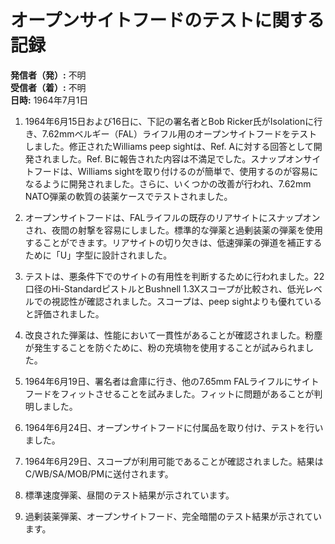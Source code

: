 # オープンサイトフードのテストに関する記録

**発信者（発）:** 不明  
**受信者（着）:** 不明  
**日時:** 1964年7月1日  

1. 1964年6月15日および16日に、下記の署名者とBob Ricker氏がIsolationに行き、7.62mmベルギー（FAL）ライフル用のオープンサイトフードをテストしました。修正されたWilliams peep sightは、Ref. Aに対する回答として開発されました。Ref. Bに報告された内容は不満足でした。スナップオンサイトフードは、Williams sightを取り付けるのが簡単で、使用するのが容易になるように開発されました。さらに、いくつかの改善が行われ、7.62mm NATO弾薬の軟質の装薬ケースでテストされました。

2. オープンサイトフードは、FALライフルの既存のリアサイトにスナップオンされ、夜間の射撃を容易にしました。標準的な弾薬と過剰装薬の弾薬を使用することができます。リアサイトの切り欠きは、低速弾薬の弾道を補正するために「U」字型に設計されました。

3. テストは、悪条件下でのサイトの有用性を判断するために行われました。22口径のHi-StandardピストルとBushnell 1.3Xスコープが比較され、低光レベルでの視認性が確認されました。スコープは、peep sightよりも優れていると評価されました。

4. 改良された弾薬は、性能において一貫性があることが確認されました。粉塵が発生することを防ぐために、粉の充填物を使用することが試みられました。

5. 1964年6月19日、署名者は倉庫に行き、他の7.65mm FALライフルにサイトフードをフィットさせることを試みました。フィットに問題があることが判明しました。

6. 1964年6月24日、オープンサイトフードに付属品を取り付け、テストを行いました。

7. 1964年6月29日、スコープが利用可能であることが確認されました。結果はC/WB/SA/MOB/PMに送付されます。

8. 標準速度弾薬、昼間のテスト結果が示されています。

9. 過剰装薬弾薬、オープンサイトフード、完全暗闇のテスト結果が示されています。